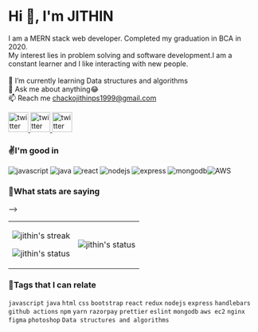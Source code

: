 <h1>Hi 👋, I'm JITHIN </h1>
<!-- <h3>I am a MERN stack web developer. Completed my graduation in BCA in 2020.
 My interest lies in problem solving and software development.I am a constant learner and I like interacting with new people.</h3> -->


I am a MERN stack web developer. Completed my graduation in BCA in 2020. <br>My interest lies in problem solving and software development.I am a constant learner and I like interacting with new people.<br><br>🌱  I’m currently learning Data structures and algorithms<br>💬 Ask me about anything😂<br>📫 Reach me chackojithinps1999@gmail.com



<!-- Proudly created with GPRM ( https://gprm.itsvg.in ) -->


<!-- ## 🌐 Socials:
[![Instagram](https://img.shields.io/badge/Instagram-%23E4405F.svg?logo=Instagram&logoColor=white)](https://instagram.com/_jithin_chacko__) [![LinkedIn](https://img.shields.io/badge/LinkedIn-%230077B5.svg?logo=linkedin&logoColor=white)](https://linkedin.com/in/Chacko Jithin Ps) [![Twitter](https://img.shields.io/badge/Twitter-%231DA1F2.svg?logo=Twitter&logoColor=white)](https://twitter.com/@JithinC44177675) -->

<a href="https://twitter.com/JithinC44177675">
    <picture>
      <source  width="40" media="(prefers-color-scheme: dark)" srcset="https://user-images.githubusercontent.com/64640025/209478611-dcb5caf8-8cdd-4f28-b394-8d05a70747b9.png">
      <img  width="40" alt="twitter" src="https://user-images.githubusercontent.com/64640025/209478615-d70d804b-bd10-42cc-944f-77c472361bfc.png">
    </picture>
  </a>
  <a href="https://www.linkedin.com/in/chacko-jithin-ps-866342219/">
    <picture>
      <source  width="40" media="(prefers-color-scheme: dark)" srcset="https://user-images.githubusercontent.com/64640025/209478596-ca5d3735-84ff-41c1-adda-0636638484e9.png">
      <img  width="40" alt="twitter" src="https://user-images.githubusercontent.com/64640025/209478603-cdf603dc-7583-452e-b658-576b5e0ca504.png">
    </picture>

  </a>
  <a href="chackojithinps1999@gmail.com">
    <picture>
      <source width="40" media="(prefers-color-scheme: dark)" srcset="https://user-images.githubusercontent.com/64640025/209478606-af257735-4813-47c1-ac02-d6aedfa4f779.png">
      <img alt="twitter" width="40" src="https://user-images.githubusercontent.com/64640025/209478608-011b55f7-40cd-43a5-8053-ae193a1badf3.png">
    </picture>
  </a>

<br>
<!-- 
## ✌️I'm good in
![JavaScript](https://img.shields.io/badge/javascript-%23323330.svg?style=flat&logo=javascript&logoColor=%23F7DF1E) ![Java](https://img.shields.io/badge/java-%23ED8B00.svg?style=flat&logo=java&logoColor=white) ![AWS](https://img.shields.io/badge/AWS-%23FF9900.svg?style=flat&logo=amazon-aws&logoColor=white) ![Express.js](https://img.shields.io/badge/express.js-%23404d59.svg?style=flat&logo=express&logoColor=%2361DAFB) ![NodeJS](https://img.shields.io/badge/node.js-6DA55F?style=flat&logo=node.js&logoColor=white) ![React](https://img.shields.io/badge/react-%2320232a.svg?style=flat&logo=react&logoColor=%2361DAFB) ![MongoDB](https://img.shields.io/badge/MongoDB-%234ea94b.svg?style=flat&logo=mongodb&logoColor=white) ![MySQL](https://img.shields.io/badge/mysql-%2300f.svg?style=flat&logo=mysql&logoColor=white) -->
<h3>✌️I'm good in</h3>

![javascript](https://img.shields.io/badge/JavaScript-323330?style=for-the-badge&logo=javascript&logoColor=F7DF1E) ![java](https://img.shields.io/badge/java-%23ED8B00.svg?style=for-the-badge&logo=java&logoColor=white) 
![react](https://img.shields.io/badge/React-20232A?style=for-the-badge&logo=react&logoColor=61DAFB) ![nodejs](https://img.shields.io/badge/Node.js-339933?style=for-the-badge&logo=nodedotjs&logoColor=white) ![express](https://img.shields.io/badge/Express.js-000000?style=for-the-badge&logo=express&logoColor=white) ![mongodb](https://img.shields.io/badge/MongoDB-4EA94B?style=for-the-badge&logo=mongodb&logoColor=white)![AWS](https://img.shields.io/badge/AWS-%23FF9900.svg?style=for-the-badge&logo=amazon-aws&logoColor=white) 
<!-- 
## 🤞What stats are saying
![](https://github-readme-stats.vercel.app/api?username=Chackojithinps&theme=radical&hide_border=true&include_all_commits=true&count_private=false)<br/>
![](https://github-readme-streak-stats.herokuapp.com/?user=Chackojithinps&theme=radical&hide_border=true)<br/>
![](https://github-readme-stats.vercel.app/api/top-langs/?username=Chackojithinps&theme=radical&hide_border=true&include_all_commits=true&count_private=false&layout=compact) -->
<h3>🤞What stats are saying</h3> -->
<table>
<tr>
  <td>
    <p align='center'>
      <img alt="jithin's streak" src='https://github-readme-stats.vercel.app/api?username=Chackojithinps
&hide_border=true&background=00000000&stroke=777777&sideNums=4488FF&currStreakNum=4488FF&ring=45CEA2&fire=4488FF&currStreakLabel=68C2F5&sideLabels=68C2F5&dates=54AF9C'>
    </p>
    <p align='center'>
      <img alt="jithin's status" src='https://Chackojithinps
-github-stats.vercel.app/api?username=Chackojithinps
&show_icons=true&count_private=true&theme=tokyonight&bg_color=00000000&hide_border=true&hide_title=true'>
    </p>
  </td>
  <td>
    <p align='center'>
      <img alt="jithin's status" src="https://Chackojithinps
-github-stats.vercel.app/api/top-langs/?username=Chackojithinps
&langs_count=8&theme=tokyonight&bg_color=00000000&hide_border=true&">
    </p>
  </td>
 </tr>
</table>

<h3>🔗Tags that I can relate</h3>

`javascript` `java` `html` `css` `bootstrap` `react` `redux` `nodejs` `express` `handlebars` `github actions` `npm` `yarn` `razorpay` `prettier` `eslint` `mongodb` `aws ec2` `nginx` `figma` `photoshop` `Data structures and algorithms`


<!-- Proudly created with GPRM ( https://gprm.itsvg.in ) -->
